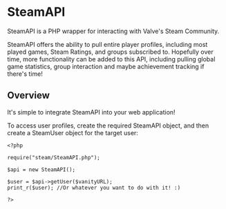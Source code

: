 SteamAPI
========

SteamAPI is a PHP wrapper for interacting with Valve's Steam Community.

SteamAPI offers the ability to pull entire player profiles, including most played games, Steam Ratings, and groups subscribed to.
Hopefully over time, more functionality can be added to this API, including pulling global game statistics, group interaction and maybe achievement tracking if there's time!


Overview
--------

It's simple to integrate SteamAPI into your web application!

To access user profiles, create the required SteamAPI object, and then create a SteamUser object for the target user:

    <?php 

    require("steam/SteamAPI.php");

    $api = new SteamAPI();

    $user = $api->getUser($vanityURL);
    print_r($user); //Or whatever you want to do with it! :)

    ?>